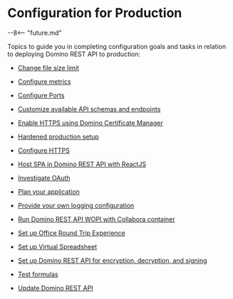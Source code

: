 # Configuration for Production

--8<-- "future.md"

Topics to guide you in completing configuration goals and tasks in relation to deploying Domino REST API to production:

- [Change file size limit](changefilesize.md)

- [Configure metrics](metrics.md)

- [Configure Ports](prodports.md)

- [Customize available API schemas and endpoints](customAPI.md)

- [Enable HTTPS using Domino Certificate Manager](dominohttps.md)

- [Hardened production setup](hardening.md)

- [Configure HTTPS](httpsprod.md)

- [Host SPA in Domino REST API with ReactJS](reactjs.md)

- [Investigate OAuth](oauthinvstgtn.md)

- [Plan your application](planning.md)

- [Provide your own logging configuration](logging.md)

- [Run Domino REST API WOPI with Collabora container](drapiwithcollabora.md)

- [Set up Office Round Trip Experience](roundtrip.md)

- [Set up Virtual Spreadsheet](virtualsheet.md)

- [Set up Domino REST API for encryption, decryption, and signing](signencrypt.md)

- [Test formulas](testformulas.md)

- [Update Domino REST API](versionupdate.md)
